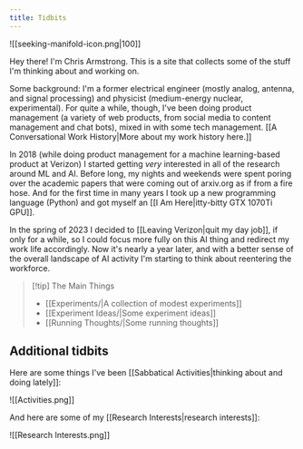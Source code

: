 ```yaml
---
title: Tidbits
---
```

![[seeking-manifold-icon.png|100]]

Hey there! I'm Chris Armstrong. This is a site that collects some of the stuff I'm thinking about and working on.

Some background: I'm a former electrical engineer (mostly analog, antenna, and signal processing) and physicist (medium-energy nuclear, experimental). For quite a while, though, I've been doing product management (a variety of web products, from social media to content management and chat bots), mixed in with some tech management. [[A Conversational Work History|More about my work history here.]]

In 2018 (while doing product management for a machine learning-based product at Verizon) I started getting *very* interested in all of the research around ML and AI. Before long, my nights and weekends were spent poring over the academic papers that were coming out of arxiv.org as if from a fire hose. And for the first time in many years I took up a new programming language (Python) and got myself an [[I Am Here|itty-bitty GTX 1070Ti GPU]].

In the spring of 2023 I decided to [[Leaving Verizon|quit my day job]], if only for a while, so I could focus more fully on this AI thing and redirect my work life accordingly. Now it's nearly a year later, and with a better sense of the overall landscape of AI activity I'm starting to think about reentering the workforce.

>[!tip] The Main Things
>- [[Experiments/|A collection of modest experiments]]
>- [[Experiment Ideas/|Some experiment ideas]]
>- [[Running Thoughts/|Some running thoughts]]

## Additional tidbits

Here are some things I've been [[Sabbatical Activities|thinking about and doing lately]]:

![[Activities.png]]

And here are some of my [[Research Interests|research interests]]:

![[Research Interests.png]]


